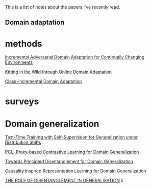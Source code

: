 This is a list of notes about the papers I've recently read.
## Domain adaptation

# methods

[Incremental Adversarial Domain Adaptation for Continually Changing Environments](https://zitao-shuai.github.io/notes/domain_adaptation_methods_1)

[Kitting in the Wild through Online Domain Adaptation](https://zitao-shuai.github.io/notes/domain_adaptation_methods_2)

[Class-Incremental Domain Adaptation](https://zitao-shuai.github.io/notes/domain_adaptation_methods_3)

# surveys

# Domain generalization

[Test-Time Training with Self-Supervision for Generalization under Distribution Shifts](https://zitao-shuai.github.io/notes/domain_generalization_methods_1)

[PCL: Proxy-based Contrastive Learning for Domain Generalization](https://zitao-shuai.github.io/notes/domain_generalization_methods_2)

[Towards Principled Disentanglement for Domain Generalization](https://zitao-shuai.github.io/notes/domain_generalization_methods_3)

[Causality Inspired Representation Learning for Domain Generalization](https://zitao-shuai.github.io/notes/domain_generalization_methods_4)

[THE ROLE OF DISENTANGLEMENT IN GENERALISATION](https://zitao-shuai.github.io/notes/domain_generalization_methods_5)
5
